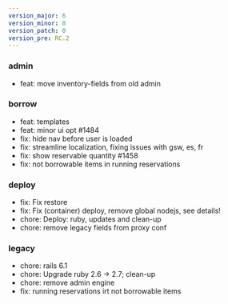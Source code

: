 ```yaml
---
version_major: 6
version_minor: 8
version_patch: 0
version_pre: RC.2
---
```


### admin
     
- feat: move inventory-fields from old admin

### borrow
     
- feat: templates
- feat: minor ui opt #1484
- fix: hide nav before user is loaded
- fix: streamline localization, fixing issues with gsw, es, fr
- fix: show reservable quantity #1458
- fix: not borrowable items in running reservations

### deploy
     
- fix: Fix restore
- fix: Fix (container) deploy, remove global nodejs, see details!
- chore: Deploy: ruby, updates and clean-up
- chore: remove legacy fields from proxy conf

### legacy
     
- chore: rails 6.1
- chore: Upgrade ruby 2.6 ->  2.7; clean-up
- chore: remove admin engine
- fix: running reservations irt not borrowable items
